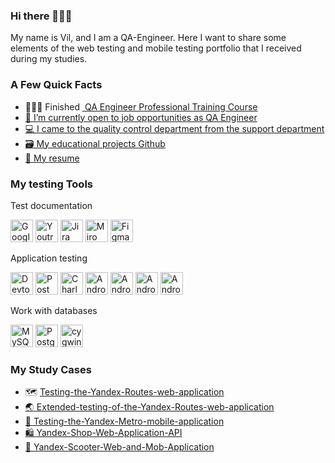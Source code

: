 ### Hi there 🙋🏻‍♂️

My name is Vil, and I am a QA-Engineer. 
Here I want to share some elements of the web testing and mobile testing portfolio that I received during my studies.

### A Few Quick Facts

* 👨🏻‍🎓 Finished <a href="https://practicum.yandex.ru/qa-engineer/?from=catalog"> QA Engineer Professional Training Course
* 🔎 I’m currently open to job opportunities as QA Engineer
* 💻 I came to the quality control department from the support department
* 🗃️ My educational projects <a href="https://github.com/Vilutfullin?tab=repositories">Github
* 📝 My <a href="ССЫЛКА">resume</a> 


### My testing Tools
Test documentation

<a href="https://docs.google.com/" target="_blank" rel="noreferrer"><img src="https://cdn-icons-png.flaticon.com/512/5968/5968557.png" width="36" height="36" alt="Google Sheets" /></a>
  <a href="https://www.jetbrains.com/youtrack/" target="_blank" rel="noreferrer"><img src="https://upload.wikimedia.org/wikipedia/commons/9/95/YouTrack_Icon.png" width="36" height="36" alt="Youtrack" /></a>
  <a href="https://www.atlassian.com/ru" target="_blank" rel="noreferrer"><img src="https://avatars.mds.yandex.net/i?id=5b6c5f7feece87c1b86a1c01d08df573b8e8f8ac56516c70-10235574-images-thumbs&n=13" width="36" height="36" alt="Jira" /></a>
  <a href="https://miro.com/" target="_blank" rel="noreferrer"><img src="https://w7.pngwing.com/pngs/885/629/png-transparent-miro-hd-logo-thumbnail.png" width="36" height="36" alt="Miro" /></a>
  <a href="https://www.figma.com/" target="_blank" rel="noreferrer"><img src="https://raw.githubusercontent.com/danielcranney/readme-generator/main/public/icons/skills/figma-colored.svg" width="36" height="36" alt="Figma" /></a>
  
Application testing 

<p align="left"> 
  <a href="https://developer.chrome.com/docs/devtools?hl=ru" target="_blank" rel="noreferrer"><img src="https://d33wubrfki0l68.cloudfront.net/38b5c953a4667366685d55db55d057c86db1fc54/a0fdc/static/acae6b24d940347661ca901ea07f47c1/chrome-dev-logo-icon.png" width="36" height="36" alt="Devtools" /></a>
  <a href="https://www.postman.com/" target="_blank" rel="noreferrer"><img src="https://seeklogo.com/images/P/postman-logo-0087CA0D15-seeklogo.com.png" title="postman" width="36" height="36" alt="Postman" /></a>
  <a href="https://www.charlesproxy.com/" target="_blank" rel="noreferrer"><img src="https://davidwalsh.name/demo/charlesproxyicon.svg" width="36" height="36" alt="Charles" /></a>
  <a href="https://developer.android.com/studio/" target="_blank" rel="noreferrer"><img src="https://cdn.icon-icons.com/icons2/3053/PNG/512/android_studio_alt_macos_bigsur_icon_190394.png" width="36" height="36" alt="Android Studio" /></a>
  <a href="https://www.json.org/json-en.html" target="_blank" rel="noreferrer"><img src="https://avatars.githubusercontent.com/u/548340?v=4" width="36" height="36" alt="Android Studio" /></a>
  <a href="https://www.w3.org/XML/" target="_blank" rel="noreferrer"><img src="https://avatars.mds.yandex.net/i?id=a00a37ebce83aeca4c204c58bd68e0b2d817b678-6829499-images-thumbs&n=13" width="36" height="36" alt="Android Studio" /></a>
  <a href="https://apidog.com/blog/how-to-setup-apidoc/" target="_blank" rel="noreferrer"><img src="https://avatars.githubusercontent.com/u/4103663?s=48&v=4" width="36" height="36" alt="Android Studio" /></a>
  
Work with databases

<a href="https://www.mysql.com/" target="_blank" rel="noreferrer"><img src="https://raw.githubusercontent.com/danielcranney/readme-generator/main/public/icons/skills/mysql-colored.svg" width="36" height="36" alt="MySQL" /></a>
  <a href="https://www.postgresql.org/" target="_blank" rel="noreferrer"><img src="https://raw.githubusercontent.com/danielcranney/readme-generator/main/public/icons/skills/postgresql-colored.svg" width="36" height="36" alt="PostgreSQL" /></a>
<a href="https://cygwin.com/" target="_blank" rel="noreferrer"><img src="https://avatars.mds.yandex.net/get-entity_search/60958/122531574/S600xU" width="36" height="36" alt="cygwin" /></a>




### My Study Cases
* 🗺️ <a href= "https://github.com/Vilutfullin/Testing-the-Yandex-Routes-web-application">Testing-the-Yandex-Routes-web-application
* 🌏 <a href= "https://github.com/Vilutfullin/Extended-testing-of-the-Yandex-Routes-web-application">Extended-testing-of-the-Yandex-Routes-web-application
* 📱 <a href= "https://github.com/Vilutfullin/Testing-the-Yandex-Metro-mobile-application">Testing-the-Yandex-Metro-mobile-application
* 🛍 <a href= "https://github.com/Vilutfullin/Yandex-Shop-Web-Application-API">Yandex-Shop-Web-Application-API
* 🛴 <a href= "https://github.com/Vilutfullin/Yandex-Scooter-Web-and-Mob-Application">Yandex-Scooter-Web-and-Mob-Application



### 
